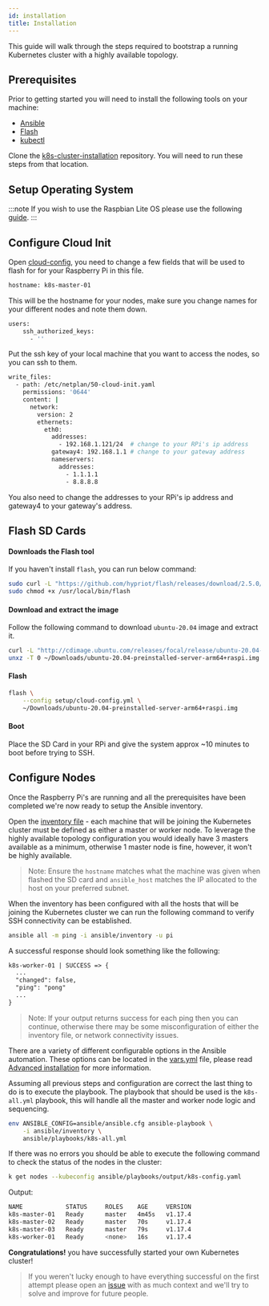 ```yaml
---
id: installation
title: Installation
---
```


This guide will walk through the steps required to bootstrap a running Kubernetes cluster with a highly available topology.

## Prerequisites

Prior to getting started you will need to install the following tools on your machine:

- [Ansible](https://docs.ansible.com/ansible/latest/installation_guide/intro_installation.html)
- [Flash](https://github.com/hypriot/flash#installation)
- [kubectl](https://kubernetes.io/docs/tasks/tools/install-kubectl/)

Clone the [k8s-cluster-installation](https://github.com/raspbernetes/k8s-cluster-installation.git) repository. 
You will need to run these steps from that location.

## Setup Operating System

:::note
If you wish to use the Raspbian Lite OS please use the following [guide](https://github.com/raspbernetes/k8s-cluster-installation/blob/master/raspbian/README.md).
:::

## Configure Cloud Init

Open [cloud-config](https://github.com/raspbernetes/k8s-cluster-installation/blob/master/setup/cloud-config.yml), you need to change a few fields that will be used to flash for for your Raspberry Pi in this file.

```bash
hostname: k8s-master-01
```

This will be the hostname for your nodes, make sure you change names for your different nodes and note them down.

```bash
users:
    ssh_authorized_keys:
      - ''
```

Put the ssh key of your local machine that you want to access the nodes, so you can ssh to them.

```bash
write_files:
  - path: /etc/netplan/50-cloud-init.yaml
    permissions: '0644'
    content: |
      network:
        version: 2
        ethernets:
          eth0:
            addresses:
              - 192.168.1.121/24  # change to your RPi's ip address
            gateway4: 192.168.1.1 # change to your gateway address
            nameservers:
              addresses:
                - 1.1.1.1
                - 8.8.8.8
```

You also need to change the addresses to your RPi's ip address and gateway4 to your gateway's address.

## Flash SD Cards

#### Downloads the Flash tool

If you haven't install `flash`, you can run below command:

```bash
sudo curl -L "https://github.com/hypriot/flash/releases/download/2.5.0/flash" -o /usr/local/bin/flash
sudo chmod +x /usr/local/bin/flash
```

#### Download and extract the image

Follow the following command to download `ubuntu-20.04` image and extract it.

```bash
curl -L "http://cdimage.ubuntu.com/releases/focal/release/ubuntu-20.04-preinstalled-server-arm64+raspi.img.xz" -o ~/Downloads/ubuntu-20.04-preinstalled-server-arm64+raspi.img.xz
unxz -T 0 ~/Downloads/ubuntu-20.04-preinstalled-server-arm64+raspi.img.xz
```

#### Flash

```bash
flash \
    --config setup/cloud-config.yml \
    ~/Downloads/ubuntu-20.04-preinstalled-server-arm64+raspi.img
```

#### Boot

Place the SD Card in your RPi and give the system approx ~10 minutes to boot before trying to SSH.

## Configure Nodes

Once the Raspberry Pi's are running and all the prerequisites have been completed we're now ready to setup the Ansible inventory.

Open the [inventory file](https://github.com/raspbernetes/k8s-cluster-installation/blob/master/ansible/inventory) - each machine that will be joining the Kubernetes cluster must be defined as either a master or worker node. To leverage the highly available topology configuration you would ideally have 3 masters available as a minimum, otherwise 1 master node is fine, however, it won't be highly available.

> Note: Ensure the `hostname` matches what the machine was given when flashed the SD card and `ansible_host` matches the IP allocated to the host on your preferred subnet.

When the inventory has been configured with all the hosts that will be joining the Kubernetes cluster we can run the following command to verify SSH connectivity can be established.

```bash
ansible all -m ping -i ansible/inventory -u pi
```

A successful response should look something like the following:

```diff
k8s-worker-01 | SUCCESS => {
  ...
  "changed": false,
  "ping": "pong"
  ...
}
```

> Note: If your output returns success for each ping then you can continue, otherwise there may be some misconfiguration of either the inventory file, or network connectivity issues.

There are a variety of different configurable options in the Ansible automation. These options can be located in the [vars.yml](https://github.com/raspbernetes/k8s-cluster-installation/blob/master/ansible/vars.yml) file, please read [Advanced installation](advanced_installation.md) for more information.

Assuming all previous steps and configuration are correct the last thing to do is to execute the playbook. The playbook that should be used is the `k8s-all.yml` playbook, this will handle all the master and worker node logic and sequencing.

```bash
env ANSIBLE_CONFIG=ansible/ansible.cfg ansible-playbook \
    -i ansible/inventory \
    ansible/playbooks/k8s-all.yml
```

If there was no errors you should be able to execute the following command to check the status of the nodes in the cluster:

```bash
k get nodes --kubeconfig ansible/playbooks/output/k8s-config.yaml
```

Output:

```bash
NAME            STATUS     ROLES    AGE     VERSION
k8s-master-01   Ready      master   4m45s   v1.17.4
k8s-master-02   Ready      master   70s     v1.17.4
k8s-master-03   Ready      master   79s     v1.17.4
k8s-worker-01   Ready      <none>   16s     v1.17.4
```

**Congratulations!** you have successfully started your own Kubernetes cluster!

> If you weren't lucky enough to have everything successful on the first attempt please open an [issue](https://github.com/raspbernetes/k8s-cluster-installation/issues/new) with as much context and we'll try to solve and improve for future people.
